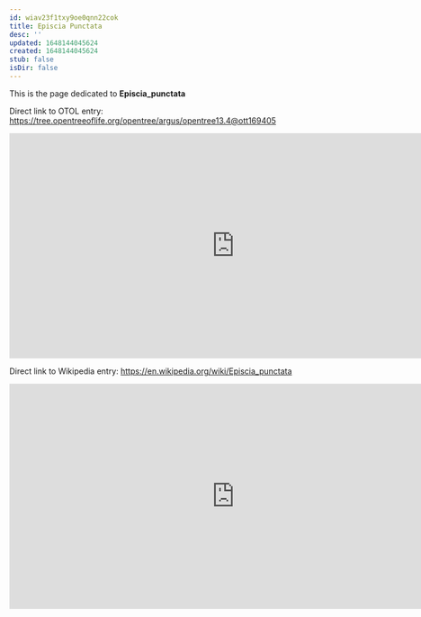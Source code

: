 ```yaml
---
id: wiav23f1txy9oe0qnn22cok
title: Episcia Punctata
desc: ''
updated: 1648144045624
created: 1648144045624
stub: false
isDir: false
---
```

This is the page dedicated to **Episcia_punctata**


Direct link to OTOL entry: https://tree.opentreeoflife.org/opentree/argus/opentree13.4@ott169405



<html>
    <body>
    <iframe src="https://tree.opentreeoflife.org/opentree/argus/opentree13.4@ott169405"
    width="800" height="400" frameborder="0" allowfullscreen> </iframe>
    </body>
</html>
    


Direct link to Wikipedia entry: https://en.wikipedia.org/wiki/Episcia_punctata



<html>
    <body>
    <iframe src="https://en.wikipedia.org/wiki/Episcia_punctata"
    width="800" height="400" frameborder="0" allowfullscreen> </iframe>
    </body>
</html>
    
